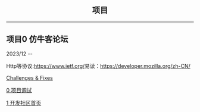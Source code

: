 <div align="center">
    <h1></h1>
<h2>项目</h2>
<span style="font-size: 18px;">
</span>
</div>

---

## 项目0 仿牛客论坛
2023/12 --

Http等协议:<https://www.ietf.org/>易读：<https://developer.mozilla.org/zh-CN/>

[Challenges & Fixes](../projects/nowcoder/notes.md)

[0 项目调试](../projects/nowcoder/00debug/00.md)

[1 开发社区首页](../projects/nowcoder/01homepage/01.md)

